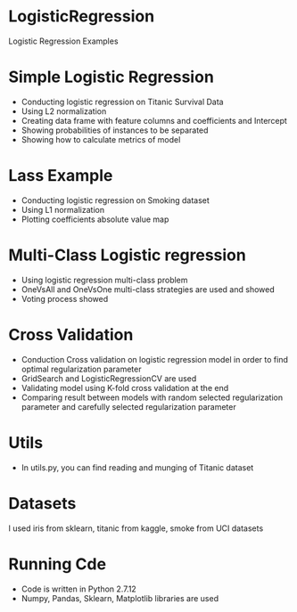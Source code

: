 # LogisticRegression
Logistic Regression Examples

# Simple Logistic Regression
- Conducting logistic regression on Titanic Survival Data
- Using L2 normalization
- Creating data frame with feature columns and coefficients and Intercept 
- Showing probabilities of instances to be separated
- Showing how to calculate metrics of model

# Lass Example
- Conducting logistic regression on Smoking dataset
- Using L1 normalization
- Plotting coefficients absolute value map

# Multi-Class Logistic regression
- Using logistic regression multi-class problem
- OneVsAll and OneVsOne multi-class strategies are used and showed
- Voting process showed


# Cross Validation
- Conduction Cross validation on logistic regression model in order to find optimal regularization parameter
- GridSearch and LogisticRegressionCV are used
- Validating model using K-fold cross validation at the end
- Comparing result between models with random selected regularization parameter and carefully selected regularization parameter

# Utils
- In utils.py, you can find reading and munging of Titanic dataset

# Datasets
I used iris from sklearn, titanic from kaggle, smoke from UCI datasets

# Running Cde
- Code is written in Python 2.7.12
- Numpy, Pandas, Sklearn, Matplotlib libraries are used